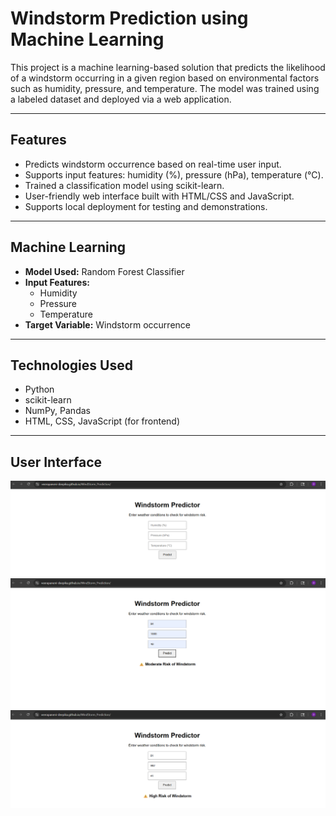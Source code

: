 # Windstorm Prediction using Machine Learning

This project is a machine learning-based solution that predicts the likelihood of a windstorm occurring in a given region based on environmental factors such as humidity, pressure, and temperature. The model was trained using a labeled dataset and deployed via a web application.

---

## Features

- Predicts windstorm occurrence based on real-time user input.
- Supports input features: humidity (%), pressure (hPa), temperature (°C).
- Trained a classification model using scikit-learn.
- User-friendly web interface built with HTML/CSS and JavaScript.
- Supports local deployment for testing and demonstrations.

---

## Machine Learning

- **Model Used:** Random Forest Classifier
- **Input Features:** 
  - Humidity
  - Pressure
  - Temperature
- **Target Variable:** Windstorm occurrence

---

## Technologies Used

- Python
- scikit-learn
- NumPy, Pandas
- HTML, CSS, JavaScript (for frontend)

---

## User Interface
![](https://github.com/Veerapaneni-Deepika/WindStorm_Prediction/blob/master/WindStormPrediction-1.png)
![](https://github.com/Veerapaneni-Deepika/WindStorm_Prediction/blob/master/WindStormPrediction-2.png)
![](https://github.com/Veerapaneni-Deepika/WindStorm_Prediction/blob/master/WindStormPrediction-3.png)
